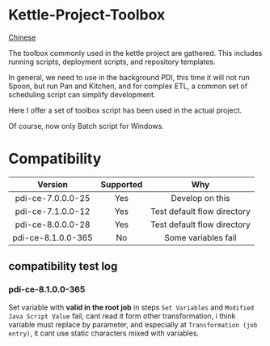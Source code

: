 # Kettle-Project-Toolbox

[Chinese](README_ZH.md)

The toolbox commonly used in the kettle project are gathered.
This includes running scripts, deployment scripts, and repository templates.

In general, we need to use in the background PDI, this time it will not run Spoon, but run Pan and Kitchen, and for complex ETL, a common set of scheduling script can simplify development.

Here I offer a set of toolbox script has been used in the actual project.

Of course, now only Batch script for Windows.



# Compatibility


| Version | Supported | Why |
|:-----:|:-----:|:-----:|
| pdi-ce-7.0.0.0-25 | Yes | Develop on this |
| pdi-ce-7.1.0.0-12 | Yes | Test default flow directory |
| pdi-ce-8.0.0.0-28 | Yes | Test default flow directory |
| pdi-ce-8.1.0.0-365 | No | Some variables fail |

## compatibility test log

### pdi-ce-8.1.0.0-365

Set variable with **valid in the root job** in steps `Set Variables` and `Modified Java Script Value` fail,
cant read it form other transformation,
i think variable must replace by parameter,
and especially at `Transformation (job entry)`,
it cant use static characters mixed with variables.
